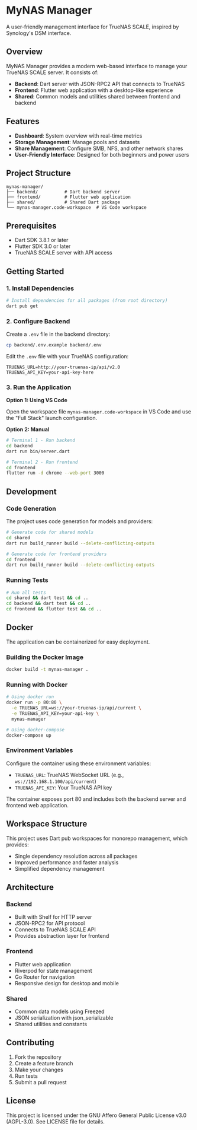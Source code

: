 # MyNAS Manager

A user-friendly management interface for TrueNAS SCALE, inspired by Synology's DSM interface.

## Overview

MyNAS Manager provides a modern web-based interface to manage your TrueNAS SCALE server. It consists of:

- **Backend**: Dart server with JSON-RPC2 API that connects to TrueNAS
- **Frontend**: Flutter web application with a desktop-like experience
- **Shared**: Common models and utilities shared between frontend and backend

## Features

- **Dashboard**: System overview with real-time metrics
- **Storage Management**: Manage pools and datasets
- **Share Management**: Configure SMB, NFS, and other network shares
- **User-Friendly Interface**: Designed for both beginners and power users

## Project Structure

```
mynas-manager/
├── backend/          # Dart backend server
├── frontend/         # Flutter web application
├── shared/           # Shared Dart package
└── mynas-manager.code-workspace  # VS Code workspace
```

## Prerequisites

- Dart SDK 3.8.1 or later
- Flutter SDK 3.0 or later
- TrueNAS SCALE server with API access

## Getting Started

### 1. Install Dependencies

```bash
# Install dependencies for all packages (from root directory)
dart pub get
```

### 2. Configure Backend

Create a `.env` file in the backend directory:

```bash
cp backend/.env.example backend/.env
```

Edit the `.env` file with your TrueNAS configuration:

```env
TRUENAS_URL=http://your-truenas-ip/api/v2.0
TRUENAS_API_KEY=your-api-key-here
```

### 3. Run the Application

**Option 1: Using VS Code**

Open the workspace file `mynas-manager.code-workspace` in VS Code and use the "Full Stack" launch configuration.

**Option 2: Manual**

```bash
# Terminal 1 - Run backend
cd backend
dart run bin/server.dart

# Terminal 2 - Run frontend
cd frontend
flutter run -d chrome --web-port 3000
```

## Development

### Code Generation

The project uses code generation for models and providers:

```bash
# Generate code for shared models
cd shared
dart run build_runner build --delete-conflicting-outputs

# Generate code for frontend providers
cd frontend
dart run build_runner build --delete-conflicting-outputs
```

### Running Tests

```bash
# Run all tests
cd shared && dart test && cd ..
cd backend && dart test && cd ..
cd frontend && flutter test && cd ..
```

## Docker

The application can be containerized for easy deployment.

### Building the Docker Image

```bash
docker build -t mynas-manager .
```

### Running with Docker

```bash
# Using docker run
docker run -p 80:80 \
  -e TRUENAS_URL=ws://your-truenas-ip/api/current \
  -e TRUENAS_API_KEY=your-api-key \
  mynas-manager

# Using docker-compose
docker-compose up
```

### Environment Variables

Configure the container using these environment variables:

- `TRUENAS_URL`: TrueNAS WebSocket URL (e.g., `ws://192.168.1.100/api/current`)
- `TRUENAS_API_KEY`: Your TrueNAS API key

The container exposes port 80 and includes both the backend server and frontend web application.

## Workspace Structure

This project uses Dart pub workspaces for monorepo management, which provides:
- Single dependency resolution across all packages
- Improved performance and faster analysis
- Simplified dependency management

## Architecture

### Backend

- Built with Shelf for HTTP server
- JSON-RPC2 for API protocol
- Connects to TrueNAS SCALE API
- Provides abstraction layer for frontend

### Frontend

- Flutter web application
- Riverpod for state management
- Go Router for navigation
- Responsive design for desktop and mobile

### Shared

- Common data models using Freezed
- JSON serialization with json_serializable
- Shared utilities and constants

## Contributing

1. Fork the repository
2. Create a feature branch
3. Make your changes
4. Run tests
5. Submit a pull request

## License

This project is licensed under the GNU Affero General Public License v3.0 (AGPL-3.0). See LICENSE file for details.